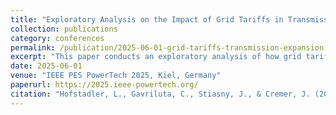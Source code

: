 ```yaml
---
title: "Exploratory Analysis on the Impact of Grid Tariffs in Transmission Expansion Planning"
collection: publications
category: conferences
permalink: /publication/2025-06-01-grid-tariffs-transmission-expansion
excerpt: "This paper conducts an exploratory analysis of how grid tariffs influence transmission expansion planning. It evaluates regulatory and economic scenarios to understand the role of tariff schemes in infrastructure investment decisions."
date: 2025-06-01
venue: "IEEE PES PowerTech 2025, Kiel, Germany"
paperurl: https://2025.ieee-powertech.org/
citation: "Hofstadler, L., Gavriluta, C., Stiasny, J., & Cremer, J. (2025). 'Exploratory Analysis on the Impact of Grid Tariffs in Transmission Expansion Planning.' Proceedings of IEEE PES PowerTech 2025, Kiel, Germany, 1–6."
---
```

